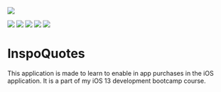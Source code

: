 [![](https://img.shields.io/github/followers/DecimatorMind?label=Follow&style=social)](https://www.github.com/DecimatorMind)

<img src = "https://img.shields.io/badge/Author-Pranjal_Bhardwaj-green"> <img src = "https://img.shields.io/badge/Language-Swift-orange">  <img src = "https://img.shields.io/badge/Site-LeetCode-yellow">  <img src = "https://img.shields.io/badge/Challenge-August-red"> <img src = "https://img.shields.io/badge/IDE-Xcode-orange">

# InspoQuotes
This application is made to learn to enable in app purchases in the iOS application. It is a part of my iOS 13 development bootcamp course.
